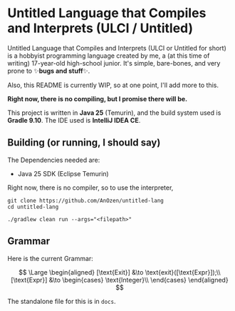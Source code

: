 # Untitled Language that Compiles and Interprets (ULCI / Untitled)

Untitled Language that Compiles and Interprets (ULCI or Untitled for short) is
a hobbyist programming language created
by me, a (at this time of writing) 17-year-old high-school junior.
It's simple, bare-bones, and very prone to &#10024;**bugs and stuff**&#10024;.

Also, this README is currently WIP, so at one point, I'll add more to this.

**Right now, there is no compiling, but I promise there will be.**

This project is written in **Java 25** (Temurin), and the build system used is **Gradle 9.10**. The IDE used is **IntelliJ IDEA CE**.

## Building (or running, I should say)

The Dependencies needed are:
* Java 25 SDK (Eclipse Temurin)

Right now, there is no compiler, so to use the interpreter,

    git clone https://github.com/AnOzen/untitled-lang
    cd untitled-lang

    ./gradlew clean run --args="<filepath>"

## Grammar

Here is the current Grammar:

$$
\Large
\begin{aligned}
[\text{Exit}] &\to \text{exit}([\text{Expr}]);\\
[\text{Expr}] &\to
\begin{cases}
\text{Integer}\\
\end{cases}
\end{aligned}
$$

The standalone file for this is in `docs`.